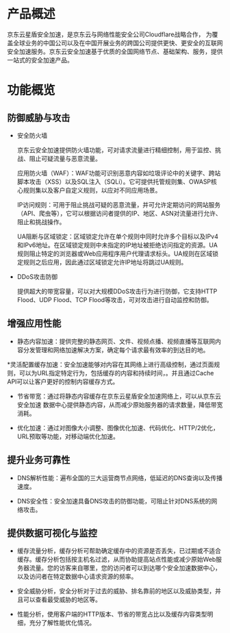 # **产品概述**
京东云星盾安全加速，是京东云与网络性能安全公司Cloudflare战略合作，
为覆盖全球业务的中国公司以及在中国开展业务的跨国公司提供更快、更安全的互联网安全加速服务。京东云安全加速基于优质的全国网络节点、基础架构、服务，提供一站式的安全加速产品。

# **功能概览**
## 防御威胁与攻击
* 安全防火墙

    京东云安全加速提供防火墙功能，可对请求流量进行精细控制，用于监控、挑战、阻止可疑流量与恶意流量。

    应用防火墙（WAF）：WAF功能可识别恶意内容如垃圾评论中的关键字、跨站脚本攻击（XSS）以及SQL注入（SQLi）。它可提供托管规则集、OWASP核心规则集以及客户自定义规则，以应对不同应用场景。

    IP访问规则：可用于阻止挑战可疑的恶意流量，并可允许定期访问的网站服务（API、爬虫等），它可以根据访问者提供的IP、地区、ASN对流量进行允许、阻止和挑战操作。

    UA阻断与区域锁定：区域锁定允许在单个规则中同时允许多个目标以及IPv4和IPv6地址。在区域锁定规则中未指定的IP地址被拒绝访问指定的资源。UA规则阻止特定的浏览器或Web应用程序用户代理请求标头。UA规则在区域锁定规则之后应用，因此通过区域锁定允许IP地址将跳过UA规则。


* DDoS攻击防御

    提供超大的带宽容量，可以对大规模DDoS攻击行为进行防御，它支持HTTP Flood、UDP Flood、TCP Flood等攻击，可对攻击进行自动监控和防御。


## 增强应用性能


  * 静态内容加速：提供完整的静态网页、文件、视频点播、视频直播等互联网内容分发管理和网络加速解决方案，确定每个请求最有效率的到达目的地。

  *灵活配置缓存加速：安全加速能够对内容在其网络上进行高级控制，通过页面规则，可以为URL指定特定行为，包括缓存的内容和持续时间，。并且通过Cache API可以让客户更好的控制内容缓存方式。

  * 节省带宽：通过将静态内容缓存在京东云星盾安全加速网络上，可以从京东云安全加速 数据中心提供静态内容，从而减少原始服务器的请求数量，降低带宽消耗。

  * 优化加速：通过对图像大小调整、图像优化加速、代码优化、HTTP/2优化，URL预取等功能，对移动端优化加速。

## 提升业务可靠性

* DNS解析性能：遍布全国的三大运营商节点网络，低延迟的DNS查询以及传播速度。

* DNS安全性：安全加速具备DNS攻击的防御功能，可阻止针对DNS系统的网络攻击。



## 提供数据可视化与监控

  * 缓存流量分析，缓存分析可帮助确定缓存中的资源是否丢失，已过期或不适合缓存。缓存分析包括按主机名过滤，从而协助提高站点性能或减少原始Web服务器流量。您的访客来自哪里，您的访问者可以到达哪个安全加速数据中心，以及访问者在特定数据中心请求资源的频率。

  * 安全威胁分析，安全分析对于过去的威胁、排名靠前的地区以及威胁类型，并且可以查看最受威胁的地区等。

  * 性能分析，使用客户端的HTTP版本、节省的带宽占比以及缓存内容类型明细，充分了解性能优化情况。
